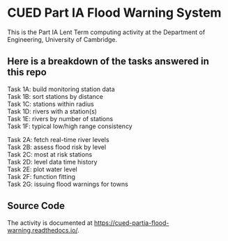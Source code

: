 # CUED Part IA Flood Warning System
This is the Part IA Lent Term computing activity at the Department of
Engineering, University of Cambridge.

## Here is a breakdown of the tasks answered in this repo
Task 1A: build monitoring station data  
Task 1B: sort stations by distance  
Task 1C: stations within radius  
Task 1D: rivers with a station(s)  
Task 1E: rivers by number of stations  
Task 1F: typical low/high range consistency  

Task 2A: fetch real-time river levels  
Task 2B: assess flood risk by level  
Task 2C: most at risk stations  
Task 2D: level data time history  
Task 2E: plot water level  
Task 2F: function fitting  
Task 2G: issuing flood warnings for towns  

## Source Code
The activity is documented at
https://cued-partia-flood-warning.readthedocs.io/.

